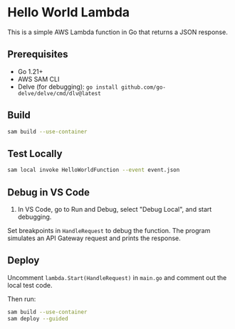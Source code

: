 # Hello World Lambda

This is a simple AWS Lambda function in Go that returns a JSON response.

## Prerequisites

- Go 1.21+
- AWS SAM CLI
- Delve (for debugging): `go install github.com/go-delve/delve/cmd/dlv@latest`

## Build

```bash
sam build --use-container
```

## Test Locally

```bash
sam local invoke HelloWorldFunction --event event.json
```

## Debug in VS Code

1. In VS Code, go to Run and Debug, select "Debug Local", and start debugging.

Set breakpoints in `HandleRequest` to debug the function. The program simulates an API Gateway request and prints the response.

## Deploy

Uncomment `lambda.Start(HandleRequest)` in `main.go` and comment out the local test code.

Then run:

```bash
sam build --use-container
sam deploy --guided
```